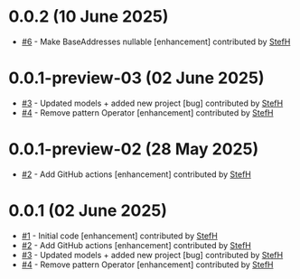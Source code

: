 # 0.0.2 (10 June 2025)
- [#6](https://github.com/StefH/Presidio.SDK/pull/6) - Make BaseAddresses nullable [enhancement] contributed by [StefH](https://github.com/StefH)

# 0.0.1-preview-03 (02 June 2025)
- [#3](https://github.com/StefH/Presidio.SDK/pull/3) - Updated models + added new project [bug] contributed by [StefH](https://github.com/StefH)
- [#4](https://github.com/StefH/Presidio.SDK/pull/4) - Remove pattern Operator [enhancement] contributed by [StefH](https://github.com/StefH)

# 0.0.1-preview-02 (28 May 2025)
- [#2](https://github.com/StefH/Presidio.SDK/pull/2) - Add GitHub actions [enhancement] contributed by [StefH](https://github.com/StefH)

# 0.0.1 (02 June 2025)
- [#1](https://github.com/StefH/Presidio.SDK/pull/1) - Initial code [enhancement] contributed by [StefH](https://github.com/StefH)
- [#2](https://github.com/StefH/Presidio.SDK/pull/2) - Add GitHub actions [enhancement] contributed by [StefH](https://github.com/StefH)
- [#3](https://github.com/StefH/Presidio.SDK/pull/3) - Updated models + added new project [bug] contributed by [StefH](https://github.com/StefH)
- [#4](https://github.com/StefH/Presidio.SDK/pull/4) - Remove pattern Operator [enhancement] contributed by [StefH](https://github.com/StefH)

